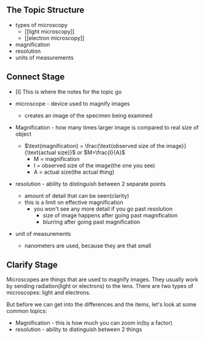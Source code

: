 ## The Topic Structure
* types of microscopy
	* [[light microscopy]]
	* [[electron microscopy]]
* magnification
* resolution
* units of measurements

## Connect Stage

- [I] This is where the notes for the topic go
* microscope - device used to magnify images
	* creates an image of the specimen being examined
* Magnification - how many times larger image is compared to real size of object
	* $\text{magnification} = \frac{\text{observed size of the image}}{\text{actual size}}$ or $M=\frac{I}{A}$
		* M = magnification
		* I = observed size of the image(the one you see)
		* A = actual size(the actual thing)

* resolution - ability to distinguish between 2 separate points
	* amount of detail that can be seen(clarity)
	* this is a limit on effective magnification
		* you won't see any more detail if you go past resolution
			* size of image happens after going past magnification
			* blurring after going past magnification

* unit of measurements
	* nanometers are used,  because they are that small


## Clarify Stage

Microscopes are things that are used to magnify images. They usually work by sending radiation(light or electrons) to the lens. There are two types of microscopes: light and electrons. 

But before we can get into the differences and the items, let's look at some common topics:
* Magnification - this is how much you can zoom in(by a factor)
* resolution - ability to distinguish between 2 things
